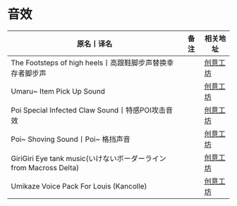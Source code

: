 # 音效

| 原名丨译名                                                         | 备注 | 相关地址                                                                      |
| ------------------------------------------------------------------ | ---- | ----------------------------------------------------------------------------- |
| The Footsteps of high heels丨高跟鞋脚步声替换幸存者脚步声          |      | [创意工坊](https://steamcommunity.com/sharedfiles/filedetails/?id=1529915869) |
| Umaru~ Item Pick Up Sound                                          |      | [创意工坊](https://steamcommunity.com/sharedfiles/filedetails/?id=509472354)  |
| Poi Special Infected Claw Sound丨特感POI攻击音效                   |      | [创意工坊](https://steamcommunity.com/sharedfiles/filedetails/?id=692435739)  |
| Poi~ Shoving Sound丨Poi~ 格挡声音                                  |      | [创意工坊](https://steamcommunity.com/sharedfiles/filedetails/?id=962813199)  |
| GiriGiri Eye tank music(いけないボーダーライン from Macross Delta) |      | [创意工坊](https://steamcommunity.com/sharedfiles/filedetails/?id=673830277)  |
| Umikaze Voice Pack For Louis (Kancolle)                            |      | [创意工坊](https://steamcommunity.com/sharedfiles/filedetails/?id=1324960356) |
